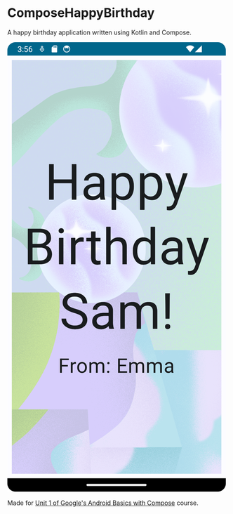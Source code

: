 # ComposeHappyBirthday
A happy birthday application written using Kotlin and Compose.

![Happy Birthday App Screenshot](/docs/Screenshot_20240302_235647.png)

Made for [Unit 1 of Google's Android Basics with Compose](https://developer.android.com/courses/android-basics-compose/unit-1) course.
